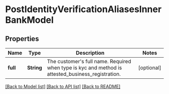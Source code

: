 # PostIdentityVerificationAliasesInnerBankModel

## Properties
Name | Type | Description | Notes
------------ | ------------- | ------------- | -------------
**full** | **String** | The customer&#39;s full name. Required when type is kyc and method is attested_business_registration. | [optional] 

[[Back to Model list]](../README.md#documentation-for-models) [[Back to API list]](../README.md#documentation-for-api-endpoints) [[Back to README]](../README.md)


